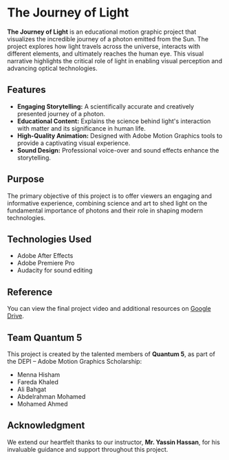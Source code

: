 
# The Journey of Light

**The Journey of Light** is an educational motion graphic project that visualizes the incredible journey of a photon emitted from the Sun. The project explores how light travels across the universe, interacts with different elements, and ultimately reaches the human eye. This visual narrative highlights the critical role of light in enabling visual perception and advancing optical technologies.

## Features

- **Engaging Storytelling:** A scientifically accurate and creatively presented journey of a photon.  
- **Educational Content:** Explains the science behind light's interaction with matter and its significance in human life.  
- **High-Quality Animation:** Designed with Adobe Motion Graphics tools to provide a captivating visual experience.  
- **Sound Design:** Professional voice-over and sound effects enhance the storytelling.  

## Purpose

The primary objective of this project is to offer viewers an engaging and informative experience, combining science and art to shed light on the fundamental importance of photons and their role in shaping modern technologies.

## Technologies Used

- Adobe After Effects  
- Adobe Premiere Pro  
- Audacity for sound editing  

## Reference

You can view the final project video and additional resources on [Google Drive](INSERT-YOUR-DRIVE-LINK-HERE).

## Team Quantum 5

This project is created by the talented members of **Quantum 5**, as part of the DEPI – Adobe Motion Graphics Scholarship:

- Menna Hisham  
- Fareda Khaled  
- Ali Bahgat  
- Abdelrahman Mohamed  
- Mohamed Ahmed  

## Acknowledgment

We extend our heartfelt thanks to our instructor, **Mr. Yassin Hassan**, for his invaluable guidance and support throughout this project.
